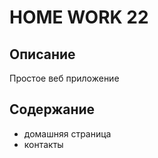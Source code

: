 # HOME WORK 22

## Описание

Простое веб приложение

## Содержание

* домашняя страница
* контакты

